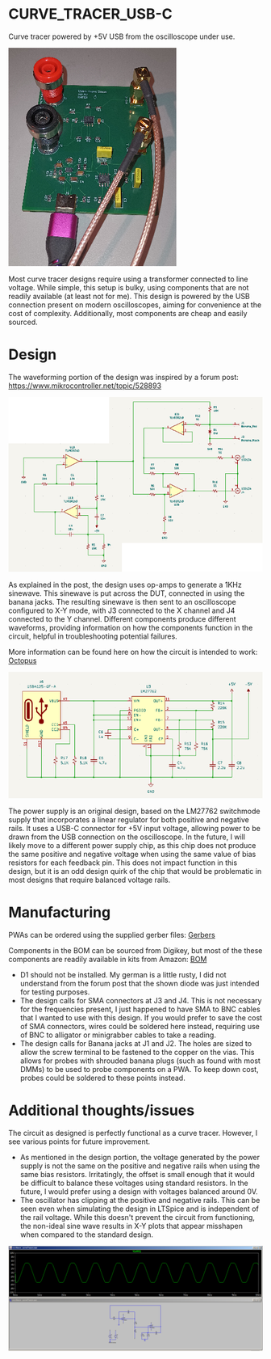 # CURVE_TRACER_USB-C
Curve tracer powered by +5V USB from the oscilloscope under use. 

![Picture](img_curveTracer_revA0.png)

Most curve tracer designs require using a transformer connected to line voltage. While simple, this setup is bulky, using components that are not readily available (at least not for me). This design is powered by the USB connection present on modern oscilloscopes, aiming for convenience at the cost of complexity. Additionally, most components are cheap and easily sourced. 

# Design

The waveforming portion of the design was inspired by a forum post: https://www.mikrocontroller.net/topic/528893

![Schematic_waveforming](img_waveform2.png)

As explained in the post, the design uses op-amps to generate a 1KHz sinewave. This sinewave is put across the DUT, connected in using the banana jacks. The resulting sinewave is then sent to an oscilloscope configured to X-Y mode, with J3 connected to the X channel and J4 connected to the Y channel. Different components produce different waveforms, providing information on how the components function in the circuit, helpful in troubleshooting potential failures. 

More information can be found here on how the circuit is intended to work: [Octopus](article_octopus.pdf)

![Schematic_power](img_power.png)

The power supply is an original design, based on the LM27762 switchmode supply that incorporates a linear regulator for both positive and negative rails. It uses a USB-C connector for +5V input voltage, allowing power to be drawn from the USB connection on the oscilloscope. In the future, I will likely move to a different power supply chip, as this chip does not produce the same positive and negative voltage when using the same value of bias resistors for each feedback pin. This does not impact function in this design, but it is an odd design quirk of the chip that would be problematic in most designs that require balanced voltage rails. 

# Manufacturing

PWAs can be ordered using the supplied gerber files: [Gerbers](gerbers_revA0.zip)

Components in the BOM can be sourced from Digikey, but most of the these components are readily available in kits from Amazon: [BOM](BOM_rA01.csv)

- D1 should not be installed. My german is a little rusty, I did not understand from the forum post that the shown diode was just intended for testing purposes. 
- The design calls for SMA connectors at J3 and J4. This is not necessary for the frequencies present, I just happened to have SMA to BNC cables that I wanted to use with this design. If you would prefer to save the cost of SMA connectors, wires could be soldered here instead, requiring use of BNC to alligator or minigrabber cables to take a reading.
- The design calls for Banana jacks at J1 and J2. The holes are sized to allow the screw terminal to be fastened to the copper on the vias. This allows for probes with shrouded banana plugs (such as found with most DMMs) to be used to probe components on a PWA. To keep down cost, probes could be soldered to these points instead.

# Additional thoughts/issues

The circuit as designed is perfectly functional as a curve tracer. However, I see various points for future improvement.

- As mentioned in the design portion, the voltage generated by the power supply is not the same on the positive and negative rails when using the same bias resistors. Irritatingly, the offset is small enough that it would be difficult to balance these voltages using standard resistors. In the future, I would prefer using a design with voltages balanced around 0V.
- The oscillator has clipping at the positive and negative rails. This can be seen even when simulating the design in LTSpice and is independent of the rail voltage. While this doesn't prevent the circuit from functioning, the non-ideal sine wave results in X-Y plots that appear misshapen when compared to the standard design. 

![img_sim](img_sim.png)

